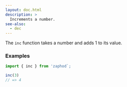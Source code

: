 ```yaml
---
layout: doc.html
description: >
  Increments a number.
see-also:
  - dec
---
```


The `inc` function takes a number and adds 1 to its value.

### Examples

```js
import { inc } from 'zaphod`;

inc(3)
// => 4
```


